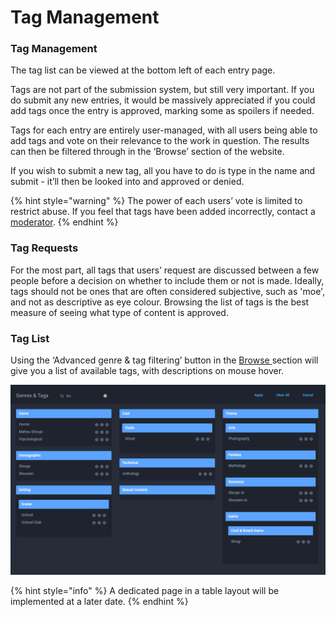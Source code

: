 # Tag Management

### Tag Management

The tag list can be viewed at the bottom left of each entry page.  
  
Tags are not part of the submission system, but still very important. If you do submit any new entries, it would be massively appreciated if you could add tags once the entry is approved, marking some as spoilers if needed.  
  
Tags for each entry are entirely user-managed, with all users being able to add tags and vote on their relevance to the work in question. The results can then be filtered through in the ‘Browse’ section of the website.  
  
If you wish to submit a new tag, all you have to do is type in the name and submit - it’ll then be looked into and approved or denied.

{% hint style="warning" %}
The power of each users’ vote is limited to restrict abuse. If you feel that tags have been added incorrectly,  contact a [moderator](../moderator/moderator-list.md).
{% endhint %}

### Tag Requests

For the most part, all tags that users’ request are discussed between a few people before a decision on whether to include them or not is made. Ideally, tags should not be ones that are often considered subjective, such as 'moe',  and not as descriptive as eye colour. Browsing the list of tags is the best measure of seeing what type of content is approved.

### Tag List

Using the ‘Advanced genre & tag filtering’ button in the [Browse ](https://anilist.co/search/anime)section will give you a list of available tags, with descriptions on mouse hover.

![A filtered view of the advanced genre &amp; tag panel](../.gitbook/assets/tag_advanced.png)

{% hint style="info" %}
A dedicated page in a table layout will be implemented at a later date.
{% endhint %}

